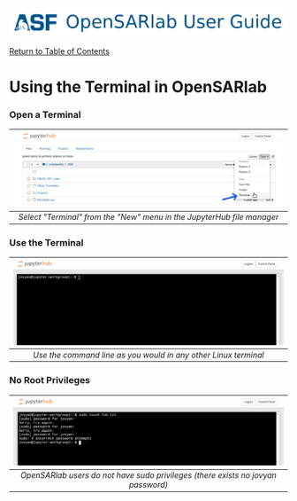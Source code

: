 [![OpenSARlab Header](../assets/OSL_user_guide_header.png)](../OpenSARlab_user_guide.md)

[Return to Table of Contents](OpenSARlab_user_guide.md)

# Using the Terminal in OpenSARlab

### Open a Terminal
| ![Opening a terminal with the "New" menu in the JupyterHub GUI file manager.](../assets/open_terminal.png) | 
|:-------------:|
| *Select "Terminal" from the "New" menu in the JupyterHub file manager* |
 
### Use the Terminal
| ![An open terminal window.](../assets/terminal.png) | 
|:-------------:|
| *Use the command line as you would in any other Linux terminal* |
 
### No Root Privileges
| ![An open terminal window with unsuccessful attempt to use sudo.](../assets/no_sudo.png) | 
|:-------------:|
| *OpenSARlab users do not have sudo privileges (there exists no jovyan password)* |